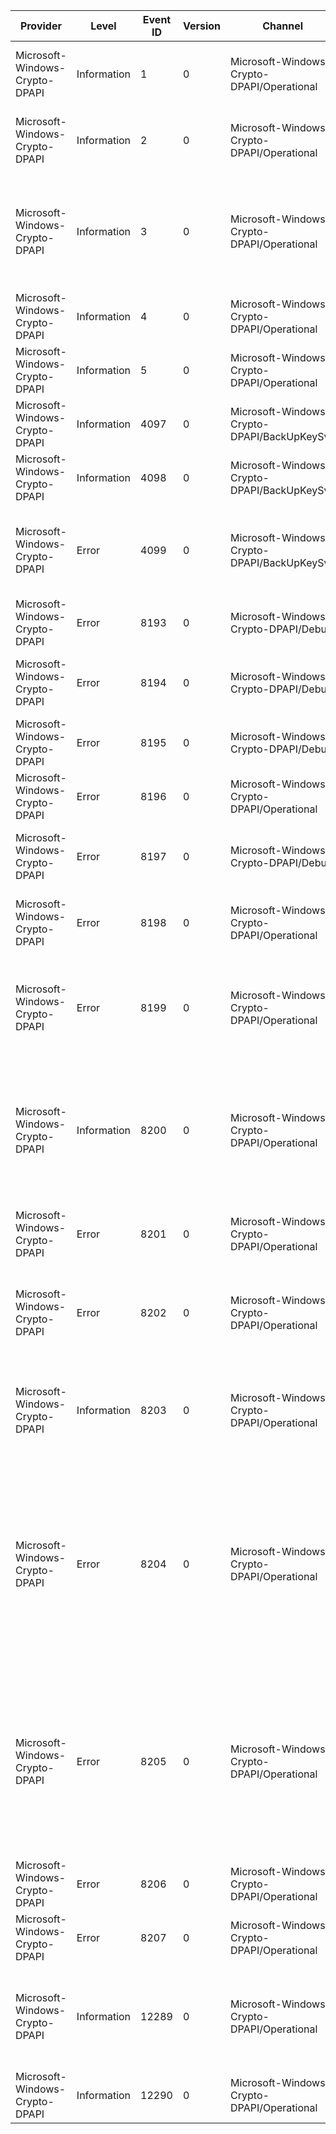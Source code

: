 Provider                        |  Level        |  Event ID  |  Version  |  Channel                                      |  Task                               |  Opcode  |  Keyword                            |  Message
--------------------------------|---------------|------------|-----------|-----------------------------------------------|-------------------------------------|----------|-------------------------------------|-----------------------------------------------------------------------------------------------------------------------------------------------------------------------------------------------------------------------------------------------------
Microsoft-Windows-Crypto-DPAPI  |  Information  |  1         |  0        |  Microsoft-Windows-Crypto-DPAPI/Operational   |  Master Key Operation               |          |  Master Key Operation               |  DPAPI created Master key. 	GUID:	{MasterKeyGUID} 	User Storage Area:	{UserStorage}
Microsoft-Windows-Crypto-DPAPI  |  Information  |  2         |  0        |  Microsoft-Windows-Crypto-DPAPI/Operational   |  Master Key Operation               |          |  Master Key Operation               |  DPAPI deleted Master key. 	GUID:	{MasterKeyGUID} 	User Storage Area:	{UserStorage}
Microsoft-Windows-Crypto-DPAPI  |  Information  |  3         |  0        |  Microsoft-Windows-Crypto-DPAPI/Operational   |  Master Key Operation               |          |  Master Key Operation               |  Master key access failed. 	GUID:			{MasterKeyGUID} 	Success:			{Success} 	Last error:		{LastError} 	Master key disposition:	{LastError}
Microsoft-Windows-Crypto-DPAPI  |  Information  |  4         |  0        |  Microsoft-Windows-Crypto-DPAPI/Operational   |  Master Key Operation               |          |  Master Key Operation               |  Password Change triggered. 	Status:	{Status}
Microsoft-Windows-Crypto-DPAPI  |  Information  |  5         |  0        |  Microsoft-Windows-Crypto-DPAPI/Operational   |  Master Key Operation               |          |  Master Key Operation               |
Microsoft-Windows-Crypto-DPAPI  |  Information  |  4097      |  0        |  Microsoft-Windows-Crypto-DPAPI/BackUpKeySvc  |  BackUp Service Operation           |          |  BackUp Service Operation           |
Microsoft-Windows-Crypto-DPAPI  |  Information  |  4098      |  0        |  Microsoft-Windows-Crypto-DPAPI/BackUpKeySvc  |  BackUp Service Operation           |          |  BackUp Service Operation           |
Microsoft-Windows-Crypto-DPAPI  |  Error        |  4099      |  0        |  Microsoft-Windows-Crypto-DPAPI/BackUpKeySvc  |  BackUp Service Operation           |          |  BackUp Service Operation           |  DPAPI BackUp service setup of preferred backup keys failed. 	{FailureReason} 	Error code: {Status}
Microsoft-Windows-Crypto-DPAPI  |  Error        |  8193      |  0        |  Microsoft-Windows-Crypto-DPAPI/Debug         |  Master Key Operation               |          |  Master Key Operation               |  System credentials creation in LSASS failed.  	Status:	{Status}
Microsoft-Windows-Crypto-DPAPI  |  Error        |  8194      |  0        |  Microsoft-Windows-Crypto-DPAPI/Debug         |  Master Key Operation               |          |  Master Key Operation               |  DPAPI Master key file open failed. 	FileName:	{FileName} 	Access:	{Access}
Microsoft-Windows-Crypto-DPAPI  |  Error        |  8195      |  0        |  Microsoft-Windows-Crypto-DPAPI/Debug         |  Master Key Operation               |          |  Master Key Operation               |
Microsoft-Windows-Crypto-DPAPI  |  Error        |  8196      |  0        |  Microsoft-Windows-Crypto-DPAPI/Operational   |  Master Key Operation               |          |  Master Key Operation               |
Microsoft-Windows-Crypto-DPAPI  |  Error        |  8197      |  0        |  Microsoft-Windows-Crypto-DPAPI/Debug         |  Data Protection Operation          |          |  Data Protection Operation          |  DPAPI Protect failed . 	Status:	{Status} 	ReasonForFailure:	{ReasonForFailure}
Microsoft-Windows-Crypto-DPAPI  |  Error        |  8198      |  0        |  Microsoft-Windows-Crypto-DPAPI/Operational   |  Data Protection Operation          |          |  Data Protection Operation          |  DPAPI Unprotect failed . 	Status:	{Status} 	ReasonForFailure:	{ReasonForFailure}
Microsoft-Windows-Crypto-DPAPI  |  Error        |  8199      |  0        |  Microsoft-Windows-Crypto-DPAPI/Operational   |  Master Key Operation               |          |  Master Key Operation               |  Synchronization of Master keys failed.  	Credential Key Identifier:	{CredKeyIdentifier} 	User Name:	{UserName} 	User Sid:	{UserSid}
Microsoft-Windows-Crypto-DPAPI  |  Information  |  8200      |  0        |  Microsoft-Windows-Crypto-DPAPI/Operational   |  Diagnostic File Check              |          |  Diagnostic File Check              |  Master key's record successfully logged to Diagnostic file. 	GUID:	{MasterKeyGUID} 	EncryptCredID:	{EncryptCredID} 	EncryptCredKey:	{EncryptCredKey}
Microsoft-Windows-Crypto-DPAPI  |  Error        |  8201      |  0        |  Microsoft-Windows-Crypto-DPAPI/Operational   |  Diagnostic File Check              |          |  Diagnostic File Check              |  Master key's record failed to log to Diagnostic file. 	GUID:	{MasterKeyGUID}
Microsoft-Windows-Crypto-DPAPI  |  Error        |  8202      |  0        |  Microsoft-Windows-Crypto-DPAPI/Operational   |  Diagnostic File Check              |          |  Diagnostic File Check              |  Master Key decryption failed but a record of this key can be found in the Diagnostic file. 	GUID:	{MasterKeyGUID}
Microsoft-Windows-Crypto-DPAPI  |  Information  |  8203      |  0        |  Microsoft-Windows-Crypto-DPAPI/Operational   |  Diagnostic File Check              |          |  Diagnostic File Check              |  Master Key decryption failed because no record of this key can be found in the Diagnostic file. 	GUID:	{MasterKeyGUID}
Microsoft-Windows-Crypto-DPAPI  |  Error        |  8204      |  0        |  Microsoft-Windows-Crypto-DPAPI/Operational   |  Diagnostic File Check              |          |  Diagnostic File Check              |  Master Key decryption failed because the encryption cred mismatches the decryption cred. 	GUID:	{MasterKeyGUID} 	EncryptCredID:	{EncryptCredID} 	EncryptCredKey:	{EncryptCredKey} 	DecryptCredID:	{DecryptCredID} 	DecryptCredKey:	{DecryptCredKey}
Microsoft-Windows-Crypto-DPAPI  |  Error        |  8205      |  0        |  Microsoft-Windows-Crypto-DPAPI/Operational   |  Diagnostic File Check              |          |  Diagnostic File Check              |  Master Key decryption failed but the encryption cred matches the decryption cred. 	GUID:	{MasterKeyGUID} 	EncryptCredID:	{EncryptCredID} 	EncryptCredKey:	{EncryptCredKey} 	DecryptCredID:	{DecryptCredID} 	DecryptCredKey:	{DecryptCredKey}
Microsoft-Windows-Crypto-DPAPI  |  Error        |  8206      |  0        |  Microsoft-Windows-Crypto-DPAPI/Operational   |  Credential History File Operation  |          |  Credential History File Operation  |
Microsoft-Windows-Crypto-DPAPI  |  Error        |  8207      |  0        |  Microsoft-Windows-Crypto-DPAPI/Operational   |  Diagnostic File Check              |          |  Diagnostic File Check              |
Microsoft-Windows-Crypto-DPAPI  |  Information  |  12289     |  0        |  Microsoft-Windows-Crypto-DPAPI/Operational   |  Credential Key Operation           |          |  Credential Key Operation           |  DPAPI found credential key. 	Credential Key Identifier:	{CredKeyIdentifier} 	User Name:	{UserName} 	User Sid:	{UserSid}
Microsoft-Windows-Crypto-DPAPI  |  Information  |  12290     |  0        |  Microsoft-Windows-Crypto-DPAPI/Operational   |  Credential Key Operation           |          |  Credential Key Operation           |